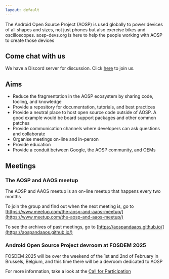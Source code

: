 ```yaml
---
layout: default
---
```



The Android Open Source Project (AOSP) is used globally to power devices of
all shapes and sizes, not just phones but also exercise bikes and oscilloscopes.
aosp-devs.org is here to help the people working with AOSP to create those devices

## Come chat with us

We have a Discord server for discussion. Click [here](https://discord.gg/hH59SPKYv8) to join us.

## Aims

* Reduce the fragmentation in the AOSP ecosystem by sharing code, tooling, and knowledge
* Provide a repository for documentation, tutorials, and best practices
* Provide a neutral place to host open source code outside of AOSP. A good example
  would be board support packages and other common patches
* Provide communication channels where developers can ask questions and collaborate
* Organise meetings on-line and in-person
* Provide education
* Provide a conduit between Google, the AOSP community, and OEMs


## Meetings

### The AOSP and AAOS meetup

The AOSP and AAOS meetup is an on-line meetup that happens every two months

To join the group and find out when the next meeting is, go to
[https://www.meetup.com/the-aosp-and-aaos-meetup/](https://www.meetup.com/the-aosp-and-aaos-meetup/)

To see the archives of past meetings, go to [https://aospandaaos.github.io/](https://aospandaaos.github.io/)

### Android Open Source Project devroom at FOSDEM 2025

FOSDEM 2025 will be over the weekend of the 1st and 2nd of February in
Brussels, Belgium, and this time there will be a devroom dedicated to AOSP 

For more information, take a look at the [Call for Participation](fosdem25-cfp.html)

